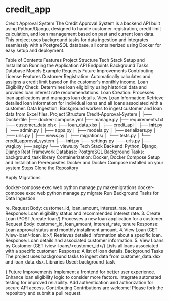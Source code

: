 # credit_app

Credit Approval System
The Credit Approval System is a backend API built using Python/Django, designed to handle customer registration, credit limit calculation, and loan management based on past and current loan data. This project uses background tasks for data ingestion and integrates seamlessly with a PostgreSQL database, all containerized using Docker for easy setup and deployment.

Table of Contents
Features
Project Structure
Tech Stack
Setup and Installation
Running the Application
API Endpoints
Background Tasks
Database Models
Example Requests
Future Improvements
Contributing
License
Features
Customer Registration: Automatically calculates and assigns a credit limit based on the customer's monthly income.
Loan Eligibility Check: Determines loan eligibility using historical data and provides loan interest rate recommendations.
Loan Creation: Processes loan applications and manages loan details.
View Loan Information: Retrieve detailed loan information for individual loans and all loans associated with a customer.
Data Ingestion: Background workers to ingest customer and loan data from Excel files.
Project Structure
Credit-Approval-System
│
├── Dockerfile
├── docker-compose.yml
├── manage.py
├── requirements.txt
├── customer_data.xlsx
├── loan_data.xlsx
│
├── credit_api
│   ├── __init__.py
│   ├── admin.py
│   ├── apps.py
│   ├── models.py
│   ├── serializers.py
│   ├── urls.py
│   ├── views.py
│   ├── migrations/
│   └── tests.py
│
└── credit_approval_system
    ├── __init__.py
    ├── settings.py
    ├── urls.py
    ├── wsgi.py
    ├── asgi.py
    └── views.py
Tech Stack
Backend: Python, Django, Django Rest Framework
Database: PostgreSQL
Background Tasks: background_task library
Containerization: Docker, Docker Compose
Setup and Installation
Prerequisites
Docker and Docker Compose installed on your system
Steps
Clone the Repository

Apply Migrations

docker-compose exec web python manage.py makemigrations
docker-compose exec web python manage.py migrate
Run Background Tasks for Data Ingestion

re.
Request Body: customer_id, loan_amount, interest_rate, tenure
Response: Loan eligibility status and recommended interest rate.
3. Create Loan (POST /create-loan/)
Processes a new loan application for a customer.
Request Body: customer_id, loan_amount, interest_rate, tenure
Response: Loan approval status and monthly installment amount.
4. View Loan (GET /view-loan/<loan_id>/)
Retrieves detailed information about a specific loan.
Response: Loan details and associated customer information.
5. View Loans by Customer (GET /view-loans/<customer_id>/)
Lists all loans associated with a specific customer.
Response: A list of loan details.
Background Tasks
The project uses background tasks to ingest data from customer_data.xlsx and loan_data.xlsx.
Libraries Used: background_task

}
Future Improvements
Implement a frontend for better user experience.
Enhance loan eligibility logic to consider more factors.
Integrate automated testing for improved reliability.
Add authentication and authorization for secure API access.
Contributing
Contributions are welcome! Please fork the repository and submit a pull request.
